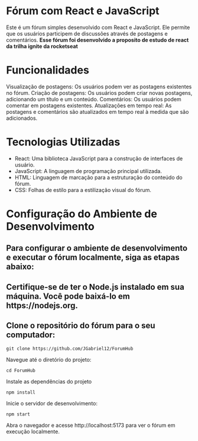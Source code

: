 <h1>Fórum com React e JavaScript</h1>
<o>Este é um fórum simples desenvolvido com React e JavaScript. Ele permite que os usuários participem de discussões através de postagens e comentários. <strong>Esse fórum foi desenvolvido a proposito de estudo de react da trilha ignite da rocketseat</strong></p>

<h1>Funcionalidades</h1>

<p>Visualização de postagens: Os usuários podem ver as postagens existentes no fórum.
Criação de postagens: Os usuários podem criar novas postagens, adicionando um título e um conteúdo.
Comentários: Os usuários podem comentar em postagens existentes.
Atualizações em tempo real: As postagens e comentários são atualizados em tempo real à medida que são adicionados.</p>

<h1>Tecnologias Utilizadas</h1>

<ul>
  <li>React: Uma biblioteca JavaScript para a construção de interfaces de usuário.</li>
  <li>JavaScript: A linguagem de programação principal utilizada.</li>
  <li>HTML: Linguagem de marcação para a estruturação do conteúdo do fórum.</li>
  <li>CSS: Folhas de estilo para a estilização visual do fórum.</li>
</ul>

<h1>Configuração do Ambiente de Desenvolvimento</h1>

<h2>Para configurar o ambiente de desenvolvimento e executar o fórum localmente, siga as etapas abaixo:</h2>

<h2>Certifique-se de ter o Node.js instalado em sua máquina. Você pode baixá-lo em https://nodejs.org.</h2>

<h2>Clone o repositório do fórum para o seu computador:</h2>

```
git clone https://github.com/JGabriel12/ForumHub
```

Navegue até o diretório do projeto:

```
cd ForumHub
```

Instale as dependências do projeto

```
npm install
```

Inicie o servidor de desenvolvimento:

```
npm start
```

Abra o navegador e acesse http://localhost:5173 para ver o fórum em execução localmente.
